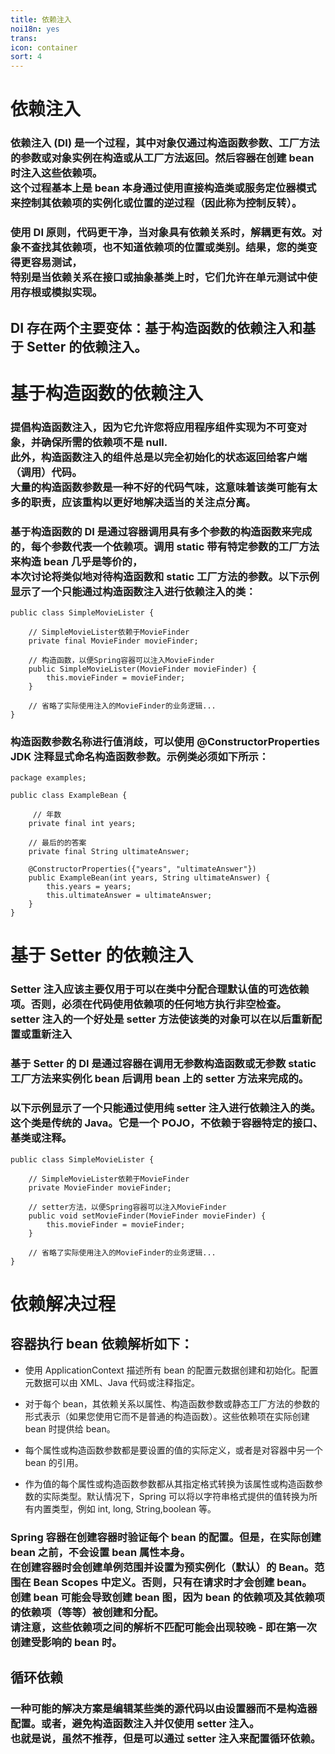 ```yaml
---
title: 依赖注入
noi18n: yes
trans:
icon: container
sort: 4
---
```


# 依赖注入

### 依赖注入 (DI) 是一个过程，其中对象仅通过构造函数参数、工厂方法的参数或对象实例在构造或从工厂方法返回。然后容器在创建 bean 时注入这些依赖项。<br/>这个过程基本上是 bean 本身通过使用直接构造类或服务定位器模式来控制其依赖项的实例化或位置的逆过程（因此称为控制反转）。

### 使用 DI 原则，代码更干净，当对象具有依赖关系时，解耦更有效。对象不查找其依赖项，也不知道依赖项的位置或类别。结果，您的类变得更容易测试，<br/> 特别是当依赖关系在接口或抽象基类上时，它们允许在单元测试中使用存根或模拟实现。

## DI 存在两个主要变体：基于构造函数的依赖注入和基于 Setter 的依赖注入。

# 基于构造函数的依赖注入

### 提倡构造函数注入，因为它允许您将应用程序组件实现为不可变对象，并确保所需的依赖项不是 null.<br/>此外，构造函数注入的组件总是以完全初始化的状态返回给客户端（调用）代码。<br/>大量的构造函数参数是一种不好的代码气味，这意味着该类可能有太多的职责，应该重构以更好地解决适当的关注点分离。

### 基于构造函数的 DI 是通过容器调用具有多个参数的构造函数来完成的，每个参数代表一个依赖项。调用 static 带有特定参数的工厂方法来构造 bean 几乎是等价的，<br/>本次讨论将类似地对待构造函数和 static 工厂方法的参数。以下示例显示了一个只能通过构造函数注入进行依赖注入的类：

```
public class SimpleMovieLister {

    // SimpleMovieLister依赖于MovieFinder
    private final MovieFinder movieFinder;

    // 构造函数，以便Spring容器可以注入MovieFinder
    public SimpleMovieLister(MovieFinder movieFinder) {
        this.movieFinder = movieFinder;
    }

    // 省略了实际使用注入的MovieFinder的业务逻辑...
}
```

### 构造函数参数名称进行值消歧，可以使用 @ConstructorProperties JDK 注释显式命名构造函数参数。示例类必须如下所示：

```
package examples;

public class ExampleBean {

     // 年数
    private final int years;

    // 最后的的答案
    private final String ultimateAnswer;

    @ConstructorProperties({"years", "ultimateAnswer"})
    public ExampleBean(int years, String ultimateAnswer) {
        this.years = years;
        this.ultimateAnswer = ultimateAnswer;
    }
}
```

# 基于 Setter 的依赖注入

### Setter 注入应该主要仅用于可以在类中分配合理默认值的可选依赖项。否则，必须在代码使用依赖项的任何地方执行非空检查。<br/>setter 注入的一个好处是 setter 方法使该类的对象可以在以后重新配置或重新注入

### 基于 Setter 的 DI 是通过容器在调用无参数构造函数或无参数 static 工厂方法来实例化 bean 后调用 bean 上的 setter 方法来完成的。

### 以下示例显示了一个只能通过使用纯 setter 注入进行依赖注入的类。这个类是传统的 Java。它是一个 POJO，不依赖于容器特定的接口、基类或注释。

```
public class SimpleMovieLister {

    // SimpleMovieLister依赖于MovieFinder
    private MovieFinder movieFinder;

    // setter方法，以便Spring容器可以注入MovieFinder
    public void setMovieFinder(MovieFinder movieFinder) {
        this.movieFinder = movieFinder;
    }

    // 省略了实际使用注入的MovieFinder的业务逻辑...
}
```

# 依赖解决过程

## 容器执行 bean 依赖解析如下：

- 使用 ApplicationContext 描述所有 bean 的配置元数据创建和初始化。配置元数据可以由 XML、Java 代码或注释指定。

- 对于每个 bean，其依赖关系以属性、构造函数参数或静态工厂方法的参数的形式表示（如果您使用它而不是普通的构造函数）。这些依赖项在实际创建 bean 时提供给 bean。

- 每个属性或构造函数参数都是要设置的值的实际定义，或者是对容器中另一个 bean 的引用。

- 作为值的每个属性或构造函数参数都从其指定格式转换为该属性或构造函数参数的实际类型。默认情况下，Spring 可以将以字符串格式提供的值转换为所有内置类型，例如 int, long, String,boolean 等。

### Spring 容器在创建容器时验证每个 bean 的配置。但是，在实际创建 bean 之前，不会设置 bean 属性本身。<br/>在创建容器时会创建单例范围并设置为预实例化（默认）的 Bean。范围在 Bean Scopes 中定义。否则，只有在请求时才会创建 bean。<br/>创建 bean 可能会导致创建 bean 图，因为 bean 的依赖项及其依赖项的依赖项（等等）被创建和分配。<br/>请注意，这些依赖项之间的解析不匹配可能会出现较晚 - 即在第一次创建受影响的 bean 时。

## 循环依赖

### 一种可能的解决方案是编辑某些类的源代码以由设置器而不是构造器配置。或者，避免构造函数注入并仅使用 setter 注入。<br/>也就是说，虽然不推荐，但是可以通过 setter 注入来配置循环依赖。
